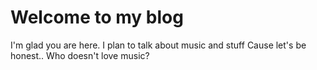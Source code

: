 # Welcome to my blog

I'm glad you are here. I plan to talk about music and stuff
Cause let's be honest.. Who doesn't love music?
